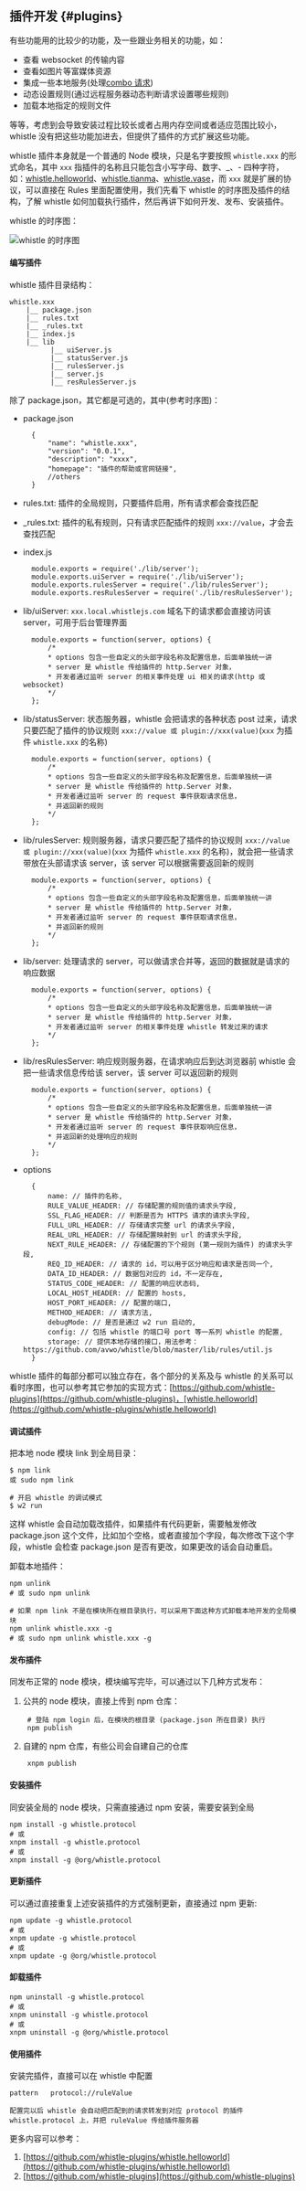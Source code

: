 ## 插件开发 {#plugins}

有些功能用的比较少的功能，及一些跟业务相关的功能，如：

- 查看 websocket 的传输内容 
- 查看如图片等富媒体资源
- 集成一些本地服务(处理[combo 请求](https://github.com/whistle-plugins/whistle.tianma))
- 动态设置规则(通过远程服务器动态判断请求设置哪些规则)
- 加载本地指定的规则文件

等等，考虑到会导致安装过程比较长或者占用内存空间或者适应范围比较小，whistle 没有把这些功能加进去，但提供了插件的方式扩展这些功能。

whistle 插件本身就是一个普通的 Node 模块，只是名字要按照 `whistle.xxx` 的形式命名，其中 `xxx` 指插件的名称且只能包含小写字母、数字、_、- 四种字符，如：[whistle.helloworld](https://github.com/whistle-plugins/whistle.helloworld)、[whistle.tianma](https://github.com/whistle-plugins/whistle.tinama)、[whistle.vase](https://github.com/whistle-plugins/whistle.vase)，而 `xxx` 就是扩展的协议，可以直接在 Rules 里面配置使用，我们先看下 whistle 的时序图及插件的结构，了解 whistle 如何加载执行插件，然后再讲下如何开发、发布、安装插件。

whistle 的时序图：

![whistle 的时序图](https://avwo.github.io/whistle/img/seq.png)

#### 编写插件

whistle 插件目录结构：

	whistle.xxx
		|__ package.json
		|__ rules.txt
		|__ _rules.txt
		|__ index.js
		|__ lib
			  |__ uiServer.js
			  |__ statusServer.js
			  |__ rulesServer.js
			  |__ server.js
			  |__ resRulesServer.js
			  
除了 package.json，其它都是可选的，其中(参考时序图)：

- package.json

		{
		    "name": "whistle.xxx",
		    "version": "0.0.1",
		    "description": "xxxx",
		    "homepage": "插件的帮助或官网链接",
		    //others
		}

- rules.txt: 插件的全局规则，只要插件启用，所有请求都会查找匹配
- _rules.txt: 插件的私有规则，只有请求匹配插件的规则 `xxx://value`，才会去查找匹配
- index.js

		module.exports = require('./lib/server');
		module.exports.uiServer = require('./lib/uiServer');
		module.exports.rulesServer = require('./lib/rulesServer');
		module.exports.resRulesServer = require('./lib/resRulesServer');

- lib/uiServer: `xxx.local.whistlejs.com` 域名下的请求都会直接访问该 server，可用于后台管理界面

		module.exports = function(server, options) {
			/*
			* options 包含一些自定义的头部字段名称及配置信息，后面单独统一讲
			* server 是 whistle 传给插件的 http.Server 对象，
			* 开发者通过监听 server 的相关事件处理 ui 相关的请求(http 或 websocket)
			*/
		};

- lib/statusServer: 状态服务器，whistle 会把请求的各种状态 post 过来，请求只要匹配了插件的协议规则 `xxx://value 或 plugin://xxx(value)`(`xxx` 为插件 `whistle.xxx` 的名称)

		module.exports = function(server, options) {
			/*
			* options 包含一些自定义的头部字段名称及配置信息，后面单独统一讲
			* server 是 whistle 传给插件的 http.Server 对象，
			* 开发者通过监听 server 的 request 事件获取请求信息，
			* 并返回新的规则
			*/
		};

- lib/rulesServer: 规则服务器，请求只要匹配了插件的协议规则 `xxx://value 或 plugin://xxx(value)`(`xxx` 为插件 `whistle.xxx` 的名称)，就会把一些请求带放在头部请求该 server，该 server 可以根据需要返回新的规则

		module.exports = function(server, options) {
			/*
			* options 包含一些自定义的头部字段名称及配置信息，后面单独统一讲
			* server 是 whistle 传给插件的 http.Server 对象，
			* 开发者通过监听 server 的 request 事件获取请求信息，
			* 并返回新的规则
			*/
		};
	
- lib/server: 处理请求的 server，可以做请求合并等，返回的数据就是请求的响应数据

		module.exports = function(server, options) {
			/*
			* options 包含一些自定义的头部字段名称及配置信息，后面单独统一讲
			* server 是 whistle 传给插件的 http.Server 对象，
			* 开发者通过监听 server 的相关事件处理 whistle 转发过来的请求
			*/
		};

- lib/resRulesServer: 响应规则服务器，在请求响应后到达浏览器前 whistle 会把一些请求信息传给该 server，该 server 可以返回新的规则

		module.exports = function(server, options) {
			/*
			* options 包含一些自定义的头部字段名称及配置信息，后面单独统一讲
			* server 是 whistle 传给插件的 http.Server 对象，
			* 开发者通过监听 server 的 request 事件获取响应信息，
			* 并返回新的处理响应的规则
			*/
		};


- options

		{
			name: // 插件的名称,
			RULE_VALUE_HEADER: // 存储配置的规则值的请求头字段,
			SSL_FLAG_HEADER: // 判断是否为 HTTPS 请求的请求头字段,
			FULL_URL_HEADER: // 存储请求完整 url 的请求头字段,
			REAL_URL_HEADER: // 存储配置映射到 url 的请求头字段,
			NEXT_RULE_HEADER: // 存储配置的下个规则 (第一规则为插件) 的请求头字段,
			REQ_ID_HEADER: // 请求的 id，可以用于区分响应和请求是否同一个,
			DATA_ID_HEADER: // 数据包对应的 id，不一定存在,
			STATUS_CODE_HEADER: // 配置的响应状态码,
			LOCAL_HOST_HEADER: // 配置的 hosts,
			HOST_PORT_HEADER: // 配置的端口,
			METHOD_HEADER: // 请求方法,
			debugMode: // 是否是通过 w2 run 启动的,
			config: // 包括 whistle 的端口号 port 等一系列 whistle 的配置,
			storage: // 提供本地存储的接口，用法参考：https://github.com/avwo/whistle/blob/master/lib/rules/util.js
		}
		
whistle 插件的每部分都可以独立存在，各个部分的关系及与 whistle 的关系可以看时序图，也可以参考其它参加的实现方式：[https://github.com/whistle-plugins](https://github.com/whistle-plugins)，[whistle.helloworld](https://github.com/whistle-plugins/whistle.helloworld)

#### 调试插件

把本地 node 模块 link 到全局目录：

	$ npm link
	或 sudo npm link
	
	# 开启 whistle 的调试模式
	$ w2 run
	
这样 whistle 会自动加载改插件，如果插件有代码更新，需要触发修改 package.json 这个文件，比如加个空格，或者直接加个字段，每次修改下这个字段，whistle 会检查 package.json 是否有更改，如果更改的话会自动重启。

卸载本地插件：

	npm unlink
	# 或 sudo npm unlink

	# 如果 npm link 不是在模块所在根目录执行，可以采用下面这种方式卸载本地开发的全局模块
	npm unlink whistle.xxx -g
	# 或 sudo npm unlink whistle.xxx -g

#### 发布插件
同发布正常的 node 模块，模块编写完毕，可以通过以下几种方式发布：

1. 公共的 node 模块，直接上传到 npm 仓库：

		# 登陆 npm login 后，在模块的根目录 (package.json 所在目录) 执行
		npm publish

2. 自建的 npm 仓库，有些公司会自建自己的仓库
		
		xnpm publish
		
#### 安装插件
同安装全局的 node 模块，只需直接通过 npm 安装，需要安装到全局

	npm install -g whistle.protocol
	# 或
	xnpm install -g whistle.protocol
	# 或
	xnpm install -g @org/whistle.protocol

		
#### 更新插件
可以通过直接重复上述安装插件的方式强制更新，直接通过 npm 更新:

	npm update -g whistle.protocol
	# 或
	xnpm update -g whistle.protocol
	# 或
	xnpm update -g @org/whistle.protocol
		
	
#### 卸载插件


	npm uninstall -g whistle.protocol
	# 或
	xnpm uninstall -g whistle.protocol
	# 或
	xnpm uninstall -g @org/whistle.protocol



#### 使用插件
安装完插件，直接可以在 whistle 中配置
	
	pattern   protocol://ruleValue
                    
	配置完以后 whistle 会自动把匹配到的请求转发到对应 protocol 的插件 whistle.protocol 上，并把 ruleValue 传给插件服务器   



更多内容可以参考：

1. [https://github.com/whistle-plugins/whistle.helloworld](https://github.com/whistle-plugins/whistle.helloworld)
2. [https://github.com/whistle-plugins](https://github.com/whistle-plugins)
